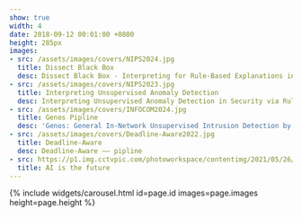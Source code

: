 ```yaml
---
show: true
width: 4
date: 2018-09-12 00:01:00 +0800
height: 285px
images:
- src: /assets/images/covers/NIPS2024.jpg
  title: Dissect Black Box
  desc: Dissect Black Box - Interpreting for Rule-Based Explanations in Unsupervised Anomaly Detection
- src: /assets/images/covers/NIPS2023.jpg
  title: Interpreting Unsupervised Anomaly Detection
  desc: Interpreting Unsupervised Anomaly Detection in Security via Rule Extraction
- src: /assets/images/covers/INFOCOM2024.jpg
  title: Genos Pipline
  desc: 'Genos: General In-Network Unsupervised Intrusion Detection by Rule Extraction —— pipline'
- src: /assets/images/covers/Deadline-Aware2022.jpg
  title: Deadline-Aware
  desc: Deadline-Aware —— pipline
- src: https://p1.img.cctvpic.com/photoworkspace/contentimg/2021/05/26/2021052612401321843.jpg
  title: AI is the future
---
```


{% include widgets/carousel.html id=page.id images=page.images height=page.height %}
